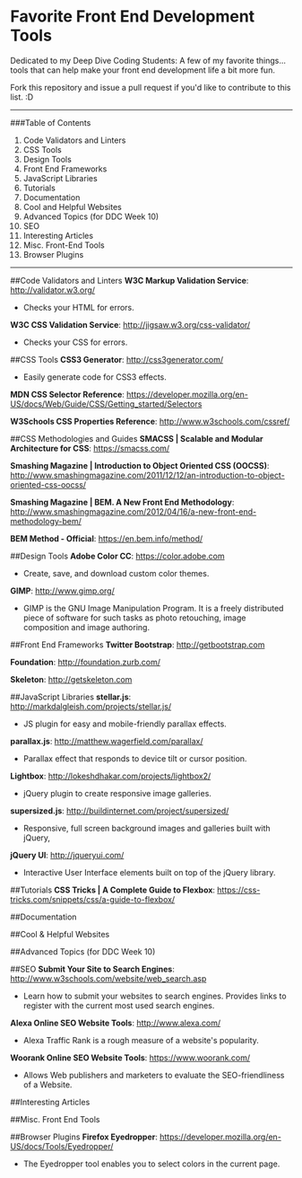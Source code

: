 # Favorite Front End Development Tools
Dedicated to my Deep Dive Coding Students:
A few of my favorite things... tools that can help make your front end development life a bit more fun.

Fork this repository and issue a pull request if you'd like to contribute to this list. :D
***
###Table of Contents
1. Code Validators and Linters
2. CSS Tools
3. Design Tools
4. Front End Frameworks
5. JavaScript Libraries
6. Tutorials
7. Documentation
8. Cool and Helpful Websites
9. Advanced Topics (for DDC Week 10)
10. SEO
11. Interesting Articles
12. Misc. Front-End Tools
13. Browser Plugins

***

##Code Validators and Linters
**W3C Markup Validation Service**: <http://validator.w3.org/>
  * Checks your HTML for errors.

**W3C CSS Validation Service**: <http://jigsaw.w3.org/css-validator/>
  * Checks your CSS for errors.

##CSS Tools
**CSS3 Generator**: <http://css3generator.com/>
  * Easily generate code for CSS3 effects.

**MDN CSS Selector Reference**: <https://developer.mozilla.org/en-US/docs/Web/Guide/CSS/Getting_started/Selectors>

**W3Schools CSS Properties Reference**: <http://www.w3schools.com/cssref/>

##CSS Methodologies and Guides
**SMACSS | Scalable and Modular Architecture for CSS**:
<https://smacss.com/>

**Smashing Magazine | Introduction to Object Oriented CSS (OOCSS)**:
<http://www.smashingmagazine.com/2011/12/12/an-introduction-to-object-oriented-css-oocss/>

**Smashing Magazine | BEM. A New Front End Methodology**:
<http://www.smashingmagazine.com/2012/04/16/a-new-front-end-methodology-bem/>

**BEM Method - Official**: <https://en.bem.info/method/>

##Design Tools
**Adobe Color CC**: <https://color.adobe.com>
  * Create, save, and download custom color themes.

**GIMP**: <http://www.gimp.org/>
  * GIMP is the GNU Image Manipulation Program. It is a freely distributed piece of software for such tasks as photo retouching, image composition and image authoring.

##Front End Frameworks
**Twitter Bootstrap**: <http://getbootstrap.com>

**Foundation**: <http://foundation.zurb.com/>

**Skeleton**: <http://getskeleton.com>

##JavaScript Libraries
**stellar.js**: <http://markdalgleish.com/projects/stellar.js/>
  * JS plugin for easy and mobile-friendly parallax effects.

**parallax.js**: <http://matthew.wagerfield.com/parallax/>
  * Parallax effect that responds to device tilt or cursor position.

**Lightbox**: <http://lokeshdhakar.com/projects/lightbox2/>
  * jQuery plugin to create responsive image galleries.

**supersized.js**: <http://buildinternet.com/project/supersized/>
  * Responsive, full screen background images and galleries built with jQuery,

**jQuery UI**: <http://jqueryui.com/>
  * Interactive User Interface elements built on top of the jQuery library.

##Tutorials
**CSS Tricks | A Complete Guide to Flexbox**: <https://css-tricks.com/snippets/css/a-guide-to-flexbox/>

##Documentation

##Cool & Helpful Websites

##Advanced Topics (for DDC Week 10)

##SEO
**Submit Your Site to Search Engines**: <http://www.w3schools.com/website/web_search.asp>
  * Learn how to submit your websites to search engines. Provides links to register with the current most used search engines.

**Alexa Online SEO Website Tools**: <http://www.alexa.com/>
  * Alexa Traffic Rank is a rough measure of a website's popularity.
  
**Woorank Online SEO Website Tools**: <https://www.woorank.com/>
  * Allows Web publishers and marketers to evaluate the SEO-friendliness of a Website.

##Interesting Articles

##Misc. Front End Tools

##Browser Plugins
**Firefox Eyedropper**: <https://developer.mozilla.org/en-US/docs/Tools/Eyedropper/>
 * The Eyedropper tool enables you to select colors in the current page.
 

